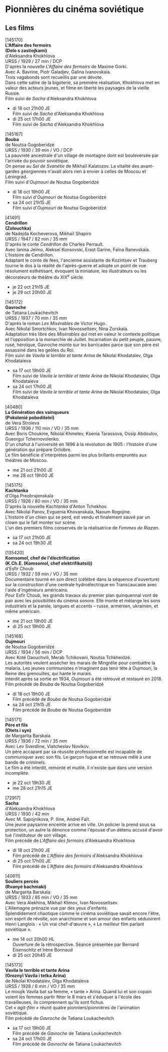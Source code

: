 # Pionnières du cinéma soviétique

## Les films

[145170]  
**L'Affaire des fermoirs**  
**(Delo s zastiojkami)**  
d'Aleksandra Khokhlova  
URSS / 1929 / 27 min / DCP  
D'après la nouvelle _L'Affaire des fermoirs_ de Maxime Gorki.  
Avec A. Bavrine, Piotr Galadjev, Galina Ivanovskaïa.  
Trois vagabonds sont recueillis par une dévote.  
Dans cette satire de la bigoterie, sa première réalisation, Khokhlova met en valeur des acteurs jeunes, et filme en liberté les paysages de la vieille Russie.  
Film suivi de _Sacha_ d'Aleksandra Khokhlova

- di 18 oct 21h00 JE  
Film suivi de _Sacha_ d'Aleksandra Khokhlova  
- di 25 oct 17h00 JE  
Film suivi de _Sacha_ d'Aleksandra Khokhlova

[145167]  
**Bouba**  
de Noutsa Gogoberidzé  
URSS / 1930 / 39 min / VO / DCP  
La pauvreté ancestrale d'un village de montagne dont est bouleversée par l'arrivée du pouvoir soviétique.  
On pense au _Sel de Svanétie_ de Mikhaïl Kalatozov. La vitalité des avant-gardes géorgiennes n'avait alors rien à envier à celles de Moscou et Léningrad.  
Film suivi d'_Oujmouri_ de Noutsa Gogoberidzé

- di 18 oct 19h00 JE  
Film suivi d'_Oujmouri_ de Noutsa Gogoberidzé  
- sa 24 oct 21h15 JE  
Film suivi d'_Oujmouri_ de Noutsa Gogoberidzé

[41491]  
**Cendrillon**  
**(Zolouchka)**  
de Nadejda Kocheverova, Mikhaïl Shapiro  
URSS / 1947 / 82 min / 35 mm  
D'après le conte _Cendrillon_ de Charles Perrault.  
Avec Ianina Jeïmo, Alekseï Konsovski, Erast Garine, Faïna Ranevskaïa.  
L'histoire de Cendrillon.  
Adaptant le conte de fées, l'ancienne assistante de Kozintsev et Trauberg tourne le dos à la réalité de l'après-guerre et adopte un point de vue résolument esthétisant, évoquant la miniature, les illustrateurs ou les décorateurs de théâtre du XIX<sup>e</sup> siècle.

- je 22 oct 21h15 JE  
- je 29 oct 20h00 JE

[145172]  
**Gavroche**  
de Tatiana Loukachevitch  
URSS / 1937 / 70 min / 35 mm  
D'après le roman _Les Misérables_ de Victor Hugo.  
Avec Nikolaï Smortchkov, Ivan Novosseltsev, Nina Zorskaïa.  
Adaptation très libre des _Misérables_ qui met en valeur le contexte politique et l'opposition à la monarchie de Juillet. Incarnation du petit peuple, pauvre, rusé, héroïque, Gavroche monte sur les barricades parce que son père est assassiné dans les geôles du Roi.  
Film suivi de _Vavila le terrible et tante Arina_ de Nikolaï Khodataïev, Olga Khodataïeva

- sa 17 oct 19h00 JE  
Film suivi de _Vavila le terrible et tante Arina_ de Nikolaï Khodataïev, Olga Khodataïeva  
- sa 24 oct 17h00 JE  
Film suivi de _Vavila le terrible et tante Arina_ de Nikolaï Khodataïev, Olga Khodataïeva

[40480]  
**La Génération des vainqueurs**  
**(Pokolenié pobediteleï)**  
de Vera Stroïeva  
URSS / 1936 / 110 min / VO / 35 mm  
Avec Boris Choukine, Nikolaï Khmelev, Ksenia Tarassova, Ossip Abdoulov, Gueorgui Tchernovolenko.  
D'un chahut à l'université en 1896 à la révolution de 1905 : l'histoire d'une génération qui prépare Octobre.  
Le film bénéficie d'interprètes parmi les plus brillants empruntés aux théâtres de Moscou.

- me 21 oct 21h00 JE  
- me 28 oct 19h00 JE

[145175]  
**Kachtanka**  
d'Olga Preobrajenskaïa  
URSS / 1926 / 80 min / VO / 35 mm  
D'après la nouvelle _Kachtanka_ d'Anton Tchekhov.  
Avec Nikolaï Panov, Evguenia Khovanskaïa, Naoum Rogojine.  
L'histoire d'un chien qui se perd, est vendu et finalement sauvé par un clown qui le fait monter sur scène.  
L'un des premiers films conservés de la réalisatrice de _Femmes de Riazan_.

- sa 17 oct 21h00 JE  
- sa 24 oct 19h30 JE

[135420]  
**Komsomol, chef de l'électrification**  
**(K.Ch.E. (Komsomol, chef elektrifikatsii))**  
d'Esfir Choub  
URSS / 1932 / 59 min / VO / 35 mm  
Documentaire tourné en son direct (célébré dans la séquence d'ouverture) sur la construction d'une centrale hydroélectrique en Transcaucasie avec l'aide d'ingénieurs américains.  
Pour Esfir Choub, les grands travaux du premier plan quinquennal vont de pair avec les possibilités du cinéma sonore. Elle monte et mélange les sons industriels et la parole, langues et accents – russe, arménien, ukrainien, et même américain.

- me 21 oct 19h00 JE  
- di 25 oct 19h00 JE

[145168]  
**Oujmouri**  
de Noutsa Gogoberidzé  
URSS / 1934 / 56 min / DCP  
Avec Koté Daouchvili, Merab Tchikovani, Noutsa Tchkheidzé.  
Les autorités veulent assécher les marais de Mingrélie pour combattre la malaria. Les jeunes communistes n'imaginent pas tenir tête à Oujmouri, la Reine des grenouilles, qui hante le marais.  
Interdit après sa sortie en 1934, _Oujmouri_ a été retrouvé et restauré en 2018.  
Film précédé de _Bouba_ de Noutsa Gogoberidzé

- di 18 oct 19h00 JE  
Film précédé de _Bouba_ de Noutsa Gogoberidzé  
- sa 24 oct 21h15 JE  
Film précédé de _Bouba_ de Noutsa Gogoberidzé

[145171]  
**Père et fils**  
**(Otets i syn)**  
de Margarita Barskaïa  
URSS / 1936 / 72 min / 35 mm  
Avec Lev Sverdline, Viatcheslav Novikov.  
Un père accaparé par sa réussite professionnelle est incapable de communiquer avec son fils. Le garçon fugue et se retrouve mêlé à une bande de criminels.  
Le film a été interdit, remonté et mutilé. Il n'existe que dans une version incomplète.

- je 22 oct 19h30 JE  
- me 28 oct 21h15 JE

[72917]  
**Sacha**  
d'Aleksandra Khokhlova  
URSS / 1930 / 42 min  
Avec M. Sapojnikova, P. Iline, Andreï Faït.  
Une jeune paysanne enceinte arrive en ville. Un policier la prend sous sa protection, un autre la dénonce comme l'épouse d'un détenu accusé d'avoir tué l'instituteur de son village.  
Film précédé de _L'Affaire des fermoirs_ d'Aleksandra Khokhlova

- di 18 oct 21h00 JE  
Film précédé de _L'Affaire des fermoirs_ d'Aleksandra Khokhlova  
- di 25 oct 17h00 JE  
Film précédé de _L'Affaire des fermoirs_ d'Aleksandra Khokhlova

[40611]  
**Souliers percés**  
**(Rvanyé bachmaki)**  
de Margarita Barskaïa  
URSS / 1933 / 85 min / VO / 35 mm  
Avec Vera Alekhina, Mikhaïl Klimov, Ivan Novosseltsev.  
L'Allemagne prénazie vue par des yeux d'enfants.  
Splendidement chaotique comme le cinéma soviétique savait encore l'être, son esprit de révolte, son anarchisme et son amour des enfants séduisirent Henri Langlois : « Un vrai chef-d'œuvre », « Le meilleur film parlant soviétique ».

- me 14 oct 20h00 HL  
Ouverture de la rétrospective. Séance présentée par Bernard Eisenschitz et Irène Bonnaud  
- di 25 oct 20h45 JE

[145173]  
**Vavila le terrible et tante Arina**  
**(Groznyï Vavila i tetka Arina)**  
de Nikolaï Khodataïev, Olga Khodataïeva  
URSS / 1928 / 6 min / VO / 35 mm  
Le moujik Vavila bat sa femme, « tante » Arina. Quand lui et son copain voient les femmes partir fêter le 8 mars et s'éduquer à l'école des travailleuses, ils comprennent qu'ils sont fichus.  
Cet _« agit-film »_ réunit quatre pionniers/pionnières de l'animation soviétique.  
Film précédé de _Gavroche_ de Tatiana Loukachevitch

- sa 17 oct 19h00 JE  
Film précédé de _Gavroche_ de Tatiana Loukachevitch  
- sa 24 oct 17h00 JE  
Film précédé de _Gavroche_ de Tatiana Loukachevitch


